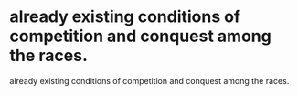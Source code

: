 # already existing conditions of competition and conquest among the races.

already existing conditions of competition and conquest among the races.